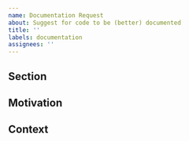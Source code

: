 ```yaml
---
name: Documentation Request
about: Suggest for code to be (better) documented
title: ''
labels: documentation
assignees: ''
---
```


<!--
    Please request documentation in one of the following situations:
    - The documentation for a section is lacking in its entirety.
    - There existing documentation is outdated, misleading or vague.
    - You personally, or somebody else, had trouble doing something that could be helped by proper documentation.

    Please do not request documentation in the following situations:
    - The section is too small;
        as a rule of thumb take at most 10 functions, or its equivelance.
    - Spelling mistakes.
    - The section is still in early development, and can change.

    In these cases a PR is more suited.
-->

## Section
<!-- The section that should be documented -->

## Motivation
<!--
    Reason why this should be documented.
    Examples:
    - What you, or somebody else, tried to do but had trouble because of lacking documentation.
    - A piece of code you helped rework and requires updated information.

    Please be very descriptive, the more information the better the documentation.
-->

## Context
<!--
    Add any aditional content like:
    - Screenshots
    - Code
    - References to issues
-->